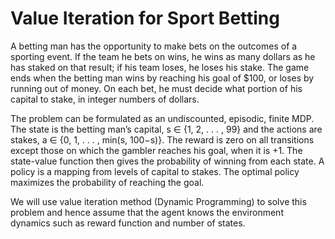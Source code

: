 # Value Iteration for Sport Betting

A betting man has the opportunity to make bets on the outcomes of a sporting event. If the team he bets on wins, he wins as many dollars as he has staked on that result; if his team loses, he loses his stake. The game ends when the betting man wins by reaching his goal of $100, or loses by running out of money. On each bet, he must decide what portion of his capital to stake, in integer numbers of dollars.

The problem can be formulated as an undiscounted, episodic, finite MDP. The state is the betting man’s capital, s ∈ {1, 2, . . . , 99} and the actions are stakes, a ∈ {0, 1, . . . , min(s, 100−s)}. The reward is zero on all transitions except those on which the gambler reaches his goal, when it is +1. The state-value function then gives the probability of winning from each state. A policy is a mapping from levels of capital to stakes. The optimal policy maximizes the probability of reaching the goal.

We will use value iteration method (Dynamic Programming) to solve this problem and hence assume that the agent knows the environment dynamics such as reward function and number of states.
